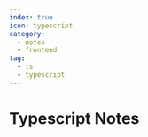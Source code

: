 ```yaml
---
index: true
icon: typescript
category:
  - notes
  - frontend
tag:
  - ts
  - typescript
---
```


# Typescript Notes
